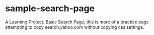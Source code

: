 # sample-search-page
A Learning Project. Basic Search Page, this is more of a practice page attempting to copy  search.yahoo.com without copying css settings. 
